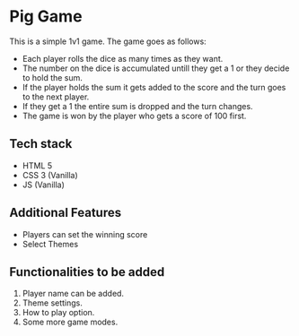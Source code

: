 # Pig Game

This is a simple 1v1 game. The game goes as follows:

- Each player rolls the dice as many times as they want.
- The number on the dice is accumulated untill they get a 1 or they decide to hold the sum.
- If the player holds the sum it gets added to the score and the turn goes to the next player.
- If they get a 1 the entire sum is dropped and the turn changes.
- The game is won by the player who gets a score of 100 first.

## Tech stack

- HTML 5
- CSS 3 (Vanilla)
- JS (Vanilla)

## Additional Features

- Players can set the winning score
- Select Themes

## Functionalities to be added

1. Player name can be added.
2. Theme settings.
3. How to play option.
4. Some more game modes.
